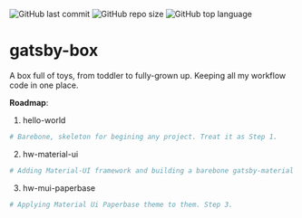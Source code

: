 ![GitHub last commit](https://img.shields.io/github/last-commit/Antonoiu-Madalin/gatsby-box?style=for-the-badge)
![GitHub repo size](https://img.shields.io/github/repo-size/Antonoiu-Madalin/gatsby-box) ![GitHub top language](https://img.shields.io/github/languages/top/Antonoiu-Madalin/gatsby-box)

# gatsby-box

A box full of toys, from toddler to fully-grown up. Keeping all my workflow code in one place.

**Roadmap**:
1. hello-world
```sh
# Barebone, skeleton for begining any project. Treat it as Step 1.
```

2. hw-material-ui

```sh
# Adding Material-UI framework and building a barebone gatsby-material UI. Step2.
```

3. hw-mui-paperbase

```sh
# Applying Material Ui Paperbase theme to them. Step 3.
```



